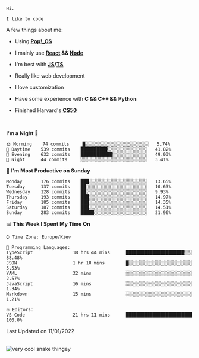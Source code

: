 ```
Hi.

I like to code
```

A few things about me:

-   Using **[Pop!\_OS](https://pop.system76.com/)**

-   I mainly use **[React](https://reactjs.org/) && [Node](https://nodejs.org/en/)**

-   I'm best with **[JS](https://www.javascript.com/)/[TS](https://www.typescriptlang.org/)**

-   Really like web development

-   I love customization

-   Have some experience with **C && C++ && Python**

-   Finished Harvard's **[CS50](https://cs50.harvard.edu)**

<br>

<!--START_SECTION:waka-->
**I'm a Night 🦉** 

```text
🌞 Morning    74 commits     █░░░░░░░░░░░░░░░░░░░░░░░░   5.74% 
🌆 Daytime    539 commits    ██████████░░░░░░░░░░░░░░░   41.82% 
🌃 Evening    632 commits    ████████████░░░░░░░░░░░░░   49.03% 
🌙 Night      44 commits     ░░░░░░░░░░░░░░░░░░░░░░░░░   3.41%

```
📅 **I'm Most Productive on Sunday** 

```text
Monday       176 commits    ███░░░░░░░░░░░░░░░░░░░░░░   13.65% 
Tuesday      137 commits    ██░░░░░░░░░░░░░░░░░░░░░░░   10.63% 
Wednesday    128 commits    ██░░░░░░░░░░░░░░░░░░░░░░░   9.93% 
Thursday     193 commits    ███░░░░░░░░░░░░░░░░░░░░░░   14.97% 
Friday       185 commits    ███░░░░░░░░░░░░░░░░░░░░░░   14.35% 
Saturday     187 commits    ███░░░░░░░░░░░░░░░░░░░░░░   14.51% 
Sunday       283 commits    █████░░░░░░░░░░░░░░░░░░░░   21.96%

```


📊 **This Week I Spent My Time On** 

```text
⌚︎ Time Zone: Europe/Kiev

💬 Programming Languages: 
TypeScript               18 hrs 44 mins      ██████████████████████░░░   88.48% 
JSON                     1 hr 10 mins        █░░░░░░░░░░░░░░░░░░░░░░░░   5.53% 
YAML                     32 mins             ░░░░░░░░░░░░░░░░░░░░░░░░░   2.57% 
JavaScript               16 mins             ░░░░░░░░░░░░░░░░░░░░░░░░░   1.34% 
Markdown                 15 mins             ░░░░░░░░░░░░░░░░░░░░░░░░░   1.21%

🔥 Editors: 
VS Code                  21 hrs 11 mins      █████████████████████████   100.0%

```


 Last Updated on 11/01/2022
<!--END_SECTION:waka-->

<br>

<img title="" src="https://raw.githubusercontent.com/Trunkelis/Trunkelis/output/github-contribution-grid-snake.svg" alt="very cool snake thingey" data-align="left">
